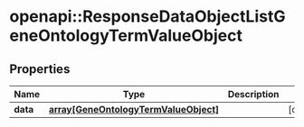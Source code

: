 # openapi::ResponseDataObjectListGeneOntologyTermValueObject


## Properties
Name | Type | Description | Notes
------------ | ------------- | ------------- | -------------
**data** | [**array[GeneOntologyTermValueObject]**](GeneOntologyTermValueObject.md) |  | [optional] 


